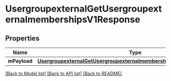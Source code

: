 # UsergroupexternalGetUsergroupexternalmembershipsV1Response

## Properties
Name | Type | Description | Notes
------------ | ------------- | ------------- | -------------
**mPayload** | [**UsergroupexternalGetUsergroupexternalmembershipsV1ResponseMPayload***](UsergroupexternalGetUsergroupexternalmembershipsV1ResponseMPayload.md) |  | 

[[Back to Model list]](../README.md#documentation-for-models) [[Back to API list]](../README.md#documentation-for-api-endpoints) [[Back to README]](../README.md)


